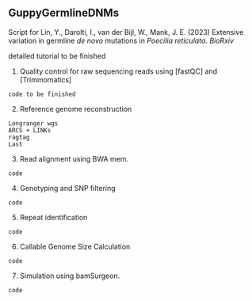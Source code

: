 ## GuppyGermlineDNMs
Script for Lin, Y., Darolti, I., van der Bijl, W., Mank, J. E. (2023) Extensive variation in germline *de novo* mutations in *Poecilia reticulata*. *BioRxiv*

detailed tutorial to be finished

1. Quality control for raw sequencing reads using [fastQC] and [Trimmomatics]
```
code to be finished
```

2. Reference genome reconstruction
```
Longranger wgs 
ARCS + LINKs
ragtag
Last
```
3. Read alignment using BWA mem.
```
code
```

4. Genotyping and SNP filtering
```
code
```

5. Repeat identification
```
code
```

6. Callable Genome Size Calculation 
```
code
```

7. Simulation using bamSurgeon.
```
code
```


